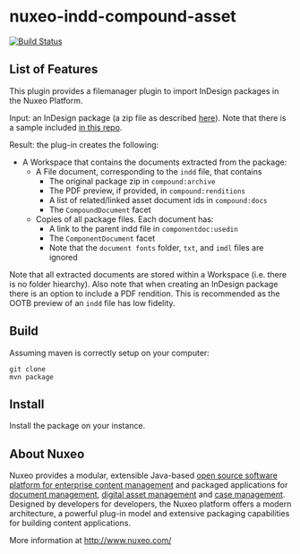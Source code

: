 nuxeo-indd-compound-asset
=============================

[![Build Status](https://qa.nuxeo.org/jenkins/buildStatus/icon?job=Sandbox/sandbox_nuxeo-indd-compound-asset-master)](https://qa.nuxeo.org/jenkins/job/Sandbox/job/sandbox_nuxeo-indd-compound-asset-master/)

## List of Features

This plugin provides a filemanager plugin to import InDesign packages in the Nuxeo Platform.

Input: an InDesign package (a zip file as described [here](https://helpx.adobe.com/indesign/how-to/indesign-package-files-for-handoff.html)). Note that there is a sample included [in this repo](nuxeo-indd-compound-asset-core/src/test/resources/files/sample.zip).

Result: the plug-in creates the following:

* A Workspace that contains the documents extracted from the package:
    * A File document, corresponding to the `indd` file, that contains
      * The original package zip in `compound:archive`
      * The PDF preview, if provided, in `compound:renditions`
      * A list of related/linked asset document ids in `compound:docs`
      * The `CompoundDocument` facet
    * Copies of all package files. Each document has:
      * A link to the parent indd file in `componentdoc:usedin`
      * The `ComponentDocument` facet
      * Note that the `document fonts` folder, `txt`, and `imdl` files are ignored
        
Note that all extracted documents are stored within a Workspace (i.e. there is no folder hiearchy). Also note that when creating an InDesign package there is an option to include a PDF rendition. This is recommended as the OOTB preview of an `indd` file has low fidelity.

## Build

Assuming maven is correctly setup on your computer:

```
git clone
mvn package
```

## Install

Install the package on your instance.


## About Nuxeo

Nuxeo provides a modular, extensible Java-based [open source software platform for enterprise content management](http://www.nuxeo.com/en/products/ep) and packaged applications for [document management](http://www.nuxeo.com/en/products/document-management), [digital asset management](http://www.nuxeo.com/en/products/dam) and [case management](http://www.nuxeo.com/en/products/case-management). Designed by developers for developers, the Nuxeo platform offers a modern architecture, a powerful plug-in model and extensive packaging capabilities for building content applications.

More information at <http://www.nuxeo.com/>
